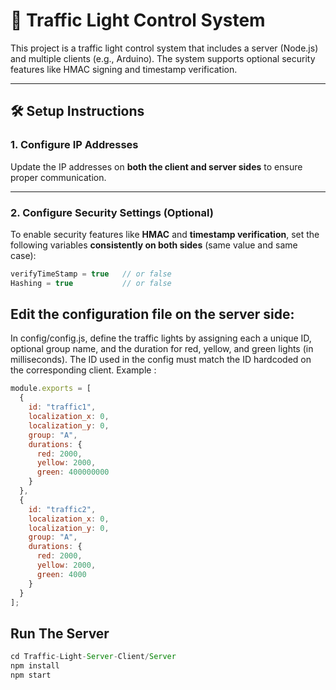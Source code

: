 # 🚦 Traffic Light Control System

This project is a traffic light control system that includes a server (Node.js) and multiple clients (e.g., Arduino). The system supports optional security features like HMAC signing and timestamp verification.


---

## 🛠️ Setup Instructions

### 1. Configure IP Addresses

Update the IP addresses on **both the client and server sides** to ensure proper communication.  


---

### 2. Configure Security Settings (Optional)

To enable security features like **HMAC** and **timestamp verification**, set the following variables **consistently on both sides** (same value and same case):

```js
verifyTimeStamp = true   // or false
Hashing = true           // or false
```

## Edit the configuration file on the server side:
In config/config.js, define the traffic lights by assigning each a unique ID, optional group name, and the duration for red, yellow, and green lights (in milliseconds). The ID used in the config must match the ID hardcoded on the corresponding client.
Example :
```js
module.exports = [
  {
    id: "traffic1",
    localization_x: 0,
    localization_y: 0,
    group: "A",
    durations: {
      red: 2000,
      yellow: 2000,
      green: 400000000
    }
  },
  {
    id: "traffic2",
    localization_x: 0,
    localization_y: 0,
    group: "A",
    durations: {
      red: 2000,
      yellow: 2000,
      green: 4000
    }
  }
];
```
## Run The Server
```js
cd Traffic-Light-Server-Client/Server
npm install
npm start
```

